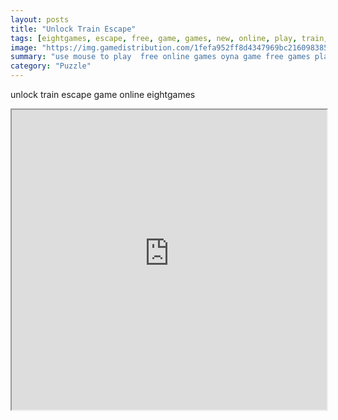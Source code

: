 ```yaml
---
layout: posts
title: "Unlock Train Escape"
tags: [eightgames, escape, free, game, games, new, online, play, train, download, unlock, free, online, games, oyna, game, free, games, play, play, games]
image: "https://img.gamedistribution.com/1fefa952ff8d4347969bc2160983850e.jpg"
summary: "use mouse to play  free online games oyna game free games play play games"
category: "Puzzle"
---
```


unlock train escape game online eightgames

<iframe width="100%" height="480px;" src="https://flash.gamedistribution.com?game=1fefa952ff8d4347969bc2160983850e"></iframe>